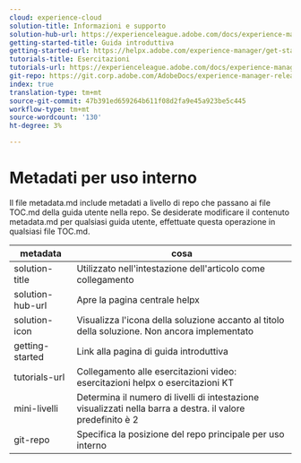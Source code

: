 ```yaml
---
cloud: experience-cloud
solution-title: Informazioni e supporto
solution-hub-url: https://experienceleague.adobe.com/docs/experience-manager-cloud-service.html
getting-started-title: Guida introduttiva
getting-started-url: https://helpx.adobe.com/experience-manager/get-started.html
tutorials-title: Esercitazioni
tutorials-url: https://experienceleague.adobe.com/docs/experience-manager-learn/cloud-service/overview.html
git-repo: https://git.corp.adobe.com/AdobeDocs/experience-manager-release-information.it-IT
index: true
translation-type: tm+mt
source-git-commit: 47b391ed659264b611f08d2fa9e45a923be5c445
workflow-type: tm+mt
source-wordcount: '130'
ht-degree: 3%

---
```



# Metadati per uso interno

Il file metadata.md include metadati a livello di repo che passano ai file TOC.md della guida utente nella repo. Se desiderate modificare il contenuto metadata.md per qualsiasi guida utente, effettuate questa operazione in qualsiasi file TOC.md.

| metadata | cosa |
|--- |--- |
| solution-title | Utilizzato nell&#39;intestazione dell&#39;articolo come collegamento |
| solution-hub-url | Apre la pagina centrale helpx |
| solution-icon | Visualizza l&#39;icona della soluzione accanto al titolo della soluzione. Non ancora implementato |
| getting-started | Link alla pagina di guida introduttiva |
| tutorials-url | Collegamento alle esercitazioni video: esercitazioni helpx o esercitazioni KT |
| mini-livelli | Determina il numero di livelli di intestazione visualizzati nella barra a destra. il valore predefinito è 2 |
| git-repo | Specifica la posizione del repo principale per uso interno |

